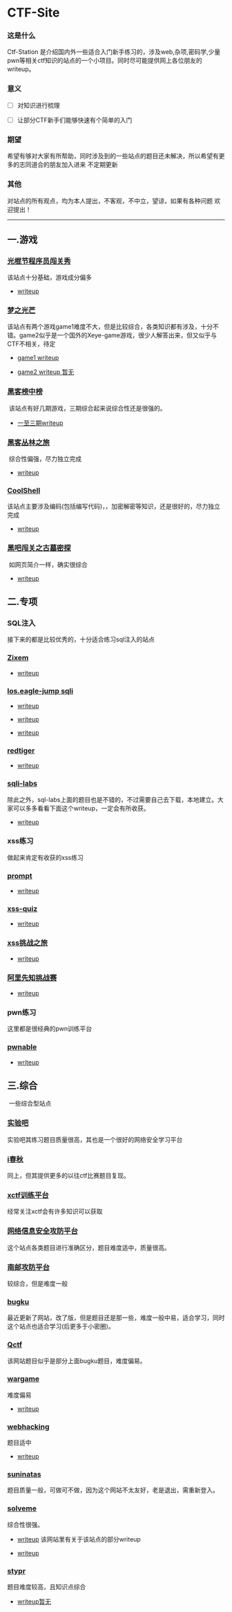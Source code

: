 # CTF-Site

### 这是什么

Ctf-Station 是介绍国内外一些适合入门新手练习的，涉及web,杂项,密码学,少量pwn等相关ctf知识的站点的一个小项目。同时尽可能提供网上各位朋友的writeup。

### 意义

- [ ] 对知识进行梳理


- [ ] 让部分CTF新手们能够快速有个简单的入门

### 期望

希望有够对大家有所帮助，同时涉及到的一些站点的题目还未解决，所以希望有更多的志同道合的朋友加入进来  不定期更新

### 其他

对站点的所有观点，均为本人提出，不客观，不中立，望谅，如果有各种问题 欢迎提出！
<!-- more -->
---

## 一.游戏

### [光棍节程序员闯关秀](https://1111.segmentfault.com/)

  该站点十分基础，游戏成分偏多

  + [writeup](https://www.cnblogs.com/bk-sl/p/6150649.html)

### [梦之光芒](http://monyer.com/game/)

​   该站点有两个游戏game1难度不大，但是比较综合，各类知识都有涉及，十分不错。game2似乎是一个国外的Xeye-game游戏，很少人解答出来，但又似乎与CTF不相关，待定

  + [game1 writeup](http://blog.sina.com.cn/s/blog_e9e8d5e80101jnxs.html)

  + [game2 writeup 暂无](#)
 
### [黑客榜中榜](http://www.cn-hack.cn/site/uu0708.html)

​	  该站点有好几期游戏，三期综合起来说综合性还是很强的。

  + [一至三期writeup](http://blog.csdn.net/u014015972/article/details/50896243)

### [黑客丛林之旅](http://www.fj543.com/hack/)

​	  综合性偏强，尽力独立完成

  + [writeup](http://www.atomsec.org/%E6%B8%B8%E6%88%8F/%E9%BB%91%E5%AE%A2%E4%B8%9B%E6%9E%97%E4%B9%8B%E6%97%85%E9%80%9A%E5%85%B3%E6%94%BB%E7%95%A5/)

### [CoolShell](http://fun.coolshell.cn/)

​	该站点主要涉及编码(包括编写代码)，，加密解密等知识，还是很好的，尽力独立完成

  + [writeup](https://www.cnblogs.com/lurongkai/p/coolshell_puzzle_guides.html)

###  [黑吧闯关之古墓密探](http://hkyx.myhack58.com/)

​	  如网页简介一样，确实很综合

  + [writeup](http://blog.csdn.net/a200710716/article/details/51181736)

## 二.专项

### SQL注入

  接下来的都是比较优秀的，十分适合练习sql注入的站点

### [Zixem](http://www.zixem.altervista.org/SQLi/)

  + [writeup](https://qteams.wordpress.com/2017/06/17/write-up-zixem-sqli/)

### [los.eagle-jump sqli](http://los.eagle-jump.org/)

  + [writeup](http://myndtt.com/2017/10/26/%E5%87%A0%E9%81%93sqli/)

  + [writeup](http://blog.naver.com/PostView.nhn?blogId=pushesp&logNo=220924194411&redirect=Dlog&widgetTypeCall=true)

  + [writeup](http://kb.hitcon.org/post/159632257892/loseagle-jumpsql-injection%E7%B6%B2%E7%AB%99%E7%B7%B4%E7%BF%92%E4%BB%8B%E7%B4%B9)

### [redtiger](http://redtiger.labs.overthewire.org/)

  + [writeup](https://blog.spoock.com/2016/07/25/redtiger-writeup/)

### [sqli-labs](https://github.com/Audi-1/sqli-labs)

​		除此之外，sql-labs上面的题目也是不错的，不过需要自己去下载，本地建立。大家可以多多看看下面这个writeup，一定会有所收获。

  + [writeup](https://www.cnblogs.com/lcamry/p/5763169.html)

### xss练习

  做起来肯定有收获的xss练习

### [prompt](http://prompt.ml/0)

  + [writeup](http://heartsky.info/2016/07/11/prompt-1-writeup/)

### [xss-quiz](http://xss-quiz.int21h.jp/)

  + [writeup](http://blog.csdn.net/emaste_r/article/details/16988167)

### [xss挑战之旅](http://47.94.13.75/test/)

  + [writeup](https://www.cnblogs.com/r00tuser/p/7407459.html)

### [阿里先知挑战赛](#)

  + [writeup](http://www.cnblogs.com/iamstudy/articles/Xss_Challenge_Unexploitable_Wp.html)

### pwn练习

  这里都是很经典的pwn训练平台

### [pwnable](http://pwnable.kr/)

  + [writeup](https://github.com/b09780978/pwnable.kr-write-up)

## 三.综合

​	一些综合型站点

### [实验吧](http://www.shiyanbar.com/ctf/practice)

  实验吧其练习题目质量很高，其也是一个很好的网络安全学习平台
  
### [i春秋](https://www.ichunqiu.com/competition)

  同上，但其提供更多的以往ctf比赛题目复现。
  
### [xctf训练平台](http://oj.xctf.org.cn/web/login/?next=/)

  经常关注xctf会有许多知识可以获取

### [网络信息安全攻防平台](http://hackinglab.cn/)

  这个站点各类题目进行准确区分，题目难度适中，质量很高。
  
### [南邮攻防平台](http://ctf.nuptsast.com)

  较综合，但是难度一般
  
### [bugku](http://ctf.bugku.com/challenges)

  最近更新了网站，改了版，但是题目还是那一些，难度一般中易，适合学习，同时这个站点也适合学习(后更多于小密圈)。
  
### [Qctf](http://ctf.rookiehacker.org/challenges)

  该网站题目似乎是部分上面bugku题目，难度偏易。
  
### [wargame](http://wargame.kr/)

  难度偏易
  
  + [writeup](http://blog.csdn.net/ni9htmar3/article/details/60138370)
  
### [webhacking](http://webhacking.kr/)

  题目适中
  
  + [writeup](http://blog.csdn.net/qq_19876131/article/details/51148227)
  
### [suninatas](http://suninatas.com/main/main.asp)

  题目质量一般，可做可不做，因为这个网站不太友好，老是退出，需重新登入。

### [solveme](http://solveme.peng.kr/)

  综合性很强。

  + [writeup](http://myndtt.github.io) 该网站里有关于该站点的部分writeup

  + [writeup](http://wxzwhubuntu.club:8088/index.php/2017/08/30/solveme-kr/)

### [stypr](https://chall.stypr.com/)
  题目难度较高，且知识点综合

  + [writeup暂无](#)
